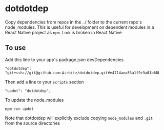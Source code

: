 # dotdotdep
Copy dependencies from repos in the ../ folder to the current repo's node_modules. This is useful for development on dependent modules in a React Native project as `npm link` is broken in React Native

## To use

Add this line to your app's package.json devDependencies

    "dotdotdep": "git+ssh://git@github.com:Airbitz/dotdotdep.git#e4714aea53a1f9c9a81b68b956c29e24a8fc26a1",

Then add a line to your `scripts` section 

    "updot": "dotdotdep",

To update the node_modules

    npm run updot
    
Note that dotdotdep will explicitly exclude copying `node_modules` and `.git` from the source directories
